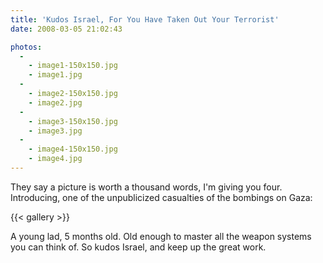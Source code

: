 ```yaml
---
title: 'Kudos Israel, For You Have Taken Out Your Terrorist'
date: 2008-03-05 21:02:43

photos:
  -
    - image1-150x150.jpg
    - image1.jpg
  -
    - image2-150x150.jpg
    - image2.jpg
  -
    - image3-150x150.jpg
    - image3.jpg
  -
    - image4-150x150.jpg
    - image4.jpg
---
```


They say a picture is worth a thousand words, I'm giving you four. Introducing, one of the unpublicized casualties of the bombings on Gaza:<!--more-->

{{< gallery >}}

A young lad, 5 months old. Old enough to master all the weapon systems you can think of. So kudos Israel, and keep up the great work.